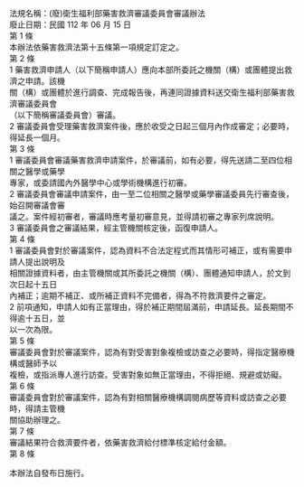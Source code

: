 法規名稱：(廢)衛生福利部藥害救濟審議委員會審議辦法  
廢止日期：民國 112 年 06 月 15 日  
第 1 條  
本辦法依藥害救濟法第十五條第一項規定訂定之。  
第 2 條  
1 藥害救濟申請人（以下簡稱申請人）應向本部所委託之機關（構）或團體提出救濟之申請。該機  
關（構）或團體於進行調查、完成報告後，再連同證據資料送交衛生福利部藥害救濟審議委員會  
（以下簡稱審議委員會）審議。  
2 審議委員會受理藥害救濟案件後，應於收受之日起三個月內作成審定；必要時，得延長一個月。  
第 3 條  
1 審議委員會審議藥害救濟申請案件，於審議前，如有必要，得先送請二至四位相關之醫學或藥學  
專家，或委請國內外醫學中心或學術機構進行初審。  
2 審議委員會審議申請案件，由一至二位相關之醫學或藥學審議委員先行審查後，始召開審議會審  
議之。案件經初審者，審議時應考量初審意見，並得請初審之專家列席說明。  
3 審議委員會之審議結果，經主管機關核定後，函復申請人。  
第 4 條  
1 審議委員會對於審議案件，認為資料不合法定程式而其情形可補正，或有需要申請人提出說明及  
相關證據資料者，由主管機關或其所委託之機關（構）、團體通知申請人，於文到次日起十五日  
內補正；逾期不補正、或所補正資料不完備者，得為不符救濟要件之審定。  
2 前項通知，申請人如有正當理由，得於補正期間屆滿前，申請延長。延長期間不得逾十五日，並  
以一次為限。  
第 5 條  
審議委員會對於審議案件，認為有對受害對象複檢或訪查之必要時，得指定醫療機構或醫師予以  
複檢，或指派專人進行訪查。受害對象如無正當理由，不得拒絕、規避或妨礙。  
第 6 條  
審議委員會對於審議案件，認為有對相關醫療機構調閱病歷等資料或訪查之必要時，得請主管機  
關協助辦理之。  
第 7 條  
審議結果符合救濟要件者，依藥害救濟給付標準核定給付金額。  
第 8 條  


本辦法自發布日施行。  


